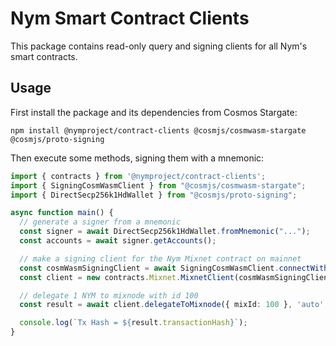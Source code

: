 # Nym Smart Contract Clients

This package contains read-only query and signing clients for all Nym's smart contracts.

## Usage

First install the package and its dependencies from Cosmos Stargate:

```
npm install @nymproject/contract-clients @cosmjs/cosmwasm-stargate @cosmjs/proto-signing
```

Then execute some methods, signing them with a mnemonic:

```ts
import { contracts } from '@nymproject/contract-clients';
import { SigningCosmWasmClient } from "@cosmjs/cosmwasm-stargate";
import { DirectSecp256k1HdWallet } from "@cosmjs/proto-signing";

async function main() {
  // generate a signer from a mnemonic
  const signer = await DirectSecp256k1HdWallet.fromMnemonic("...");
  const accounts = await signer.getAccounts();

  // make a signing client for the Nym Mixnet contract on mainnet
  const cosmWasmSigningClient = await SigningCosmWasmClient.connectWithSigner("rpc.nymtech.net:443", signer);
  const client = new contracts.Mixnet.MixnetClient(cosmWasmSigningClient, accounts[0].address, 'n17srjznxl9dvzdkpwpw24gg668wc73val88a6m5ajg6ankwvz9wtst0cznr');

  // delegate 1 NYM to mixnode with id 100
  const result = await client.delegateToMixnode({ mixId: 100 }, 'auto', undefined, [{ amount: `${1_000_000}`, denom: 'unym' }]);

  console.log(`Tx Hash = ${result.transactionHash}`);
}
```

